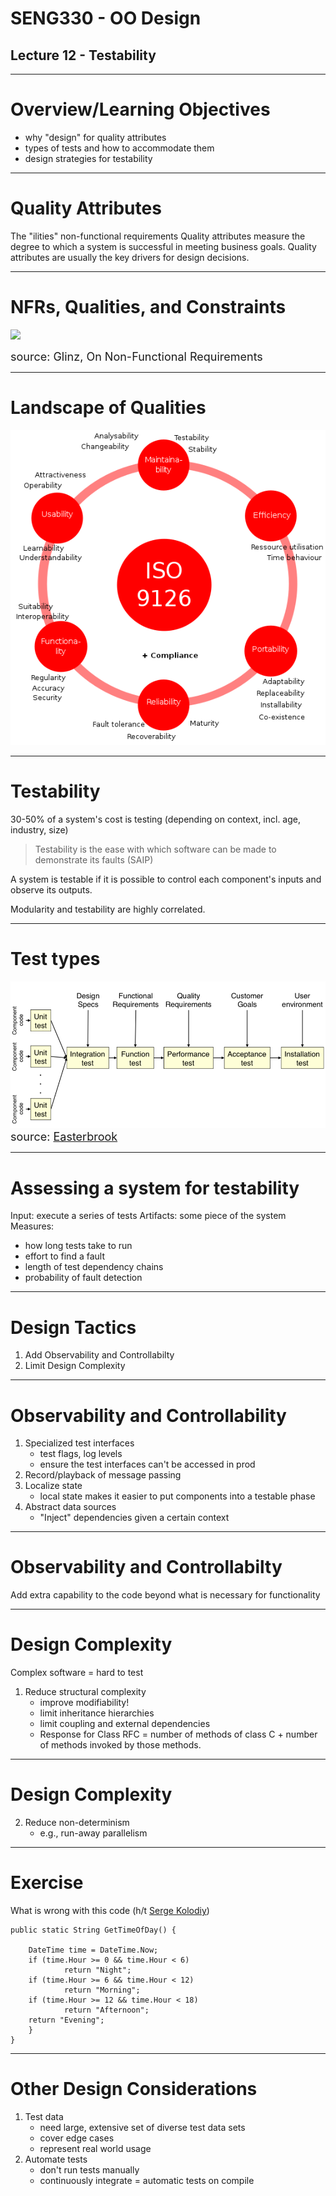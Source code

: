 # SENG330 -  OO Design
## Lecture 12 - Testability

<!-- page_number: true -->
<!-- footer: (c) 2017 Neil Ernst  -->

---
# Overview/Learning Objectives
* why "design" for quality attributes
* types of tests and how to accommodate them
* design strategies for testability

---
# Quality Attributes
The "ilities"
non-functional requirements
Quality attributes measure the degree to which a system is successful in meeting business goals.
Quality attributes are usually the key drivers for design decisions.

---
# NFRs, Qualities, and Constraints
<image src="img/glinz-nfr.png" width="700px"/>

<font size="4pt">source: Glinz, On Non-Functional Requirements</font>

---
# Landscape of Qualities
![](img/9126.png)

---
# Testability
30-50% of a system's cost is testing (depending on context, incl. age, industry, size)
> Testability is the ease with which software can be made to demonstrate its faults (SAIP)

A system is testable if it is possible to control each component's inputs and observe its outputs.

Modularity and testability are highly correlated. 

---
# Test types
![](img/easterbrook-test.png)
<font size="4pt">source: [Easterbrook](http://www.cs.toronto.edu/%7Esme/CSC302/notes/16-Testing1.pdf)</font>

---
# Assessing a system for testability
Input: execute a series of tests
Artifacts: some piece of the system
Measures: 
* how long tests take to run
* effort to find a fault
* length of test dependency chains
* probability of fault detection

---
# Design Tactics
1. Add Observability and Controllabilty
2. Limit Design Complexity

---
# Observability and Controllability
1. Specialized test interfaces
	* test flags, log levels
	* ensure the test interfaces can't be accessed in prod
2. Record/playback of message passing
3. Localize state
	* local state makes it easier to put components into a testable phase
4. Abstract data sources
	* "Inject" dependencies given a certain context

---
# Observability and Controllabilty
Add extra capability to the code beyond what is necessary for functionality

---
# Design Complexity
Complex software = hard to test

1. Reduce structural complexity
 	* improve modifiability!
 	* limit inheritance hierarchies
 	* limit coupling and external dependencies
 	* Response for Class RFC = number of methods of class C + number of methods invoked by those methods.

---
# Design Complexity

2. Reduce non-determinism
	* e.g., run-away parallelism

---
# Exercise
What is wrong with this code (h/t [Serge Kolodiy](https://www.toptal.com/qa/how-to-write-testable-code-and-why-it-matters))

	public static String GetTimeOfDay() {
    
    	DateTime time = DateTime.Now;
    	if (time.Hour >= 0 && time.Hour < 6)
        		return "Night";
    	if (time.Hour >= 6 && time.Hour < 12)
        		return "Morning";
    	if (time.Hour >= 12 && time.Hour < 18)
        		return "Afternoon";
    	return "Evening";
		}
	}
    
---
# Other Design Considerations
1. Test data
	* need large, extensive set of diverse test data sets
	* cover edge cases
	* represent real world usage
2. Automate tests
	* don't run tests manually
	* continuously integrate = automatic tests on compile